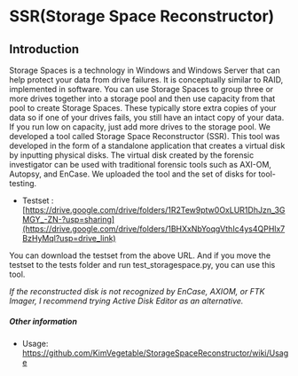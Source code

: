 # SSR(Storage Space Reconstructor)

## Introduction

Storage Spaces is a technology in Windows and Windows Server that can help protect your data from drive failures. It is conceptually similar to RAID, implemented in software. You can use Storage Spaces to group three or more drives together into a storage pool and then use capacity from that pool to create Storage Spaces. These typically store extra copies of your data so if one of your drives fails, you still have an intact copy of your data. If you run low on capacity, just add more drives to the storage pool.
We developed a tool called Storage Space Reconstructor (SSR). This tool was developed in the form of a standalone application that creates a virtual disk by inputting physical disks. The virtual disk created by the forensic investigator can be used with traditional forensic tools such as AXI-OM, Autopsy, and EnCase. We uploaded the tool and the set of disks for tool-testing.

* Testset : [https://drive.google.com/drive/folders/1R2Tew9ptw0OxLUR1DhJzn_3GMGY_-ZN-?usp=sharing](https://drive.google.com/drive/folders/1BHXxNbYoqgVthIc4ys4QPHlx7BzHyMql?usp=drive_link)

You can download the testset from the above URL. And if you move the testset to the tests folder and run test_storagespace.py, you can use this tool.

*If the reconstructed disk is not recognized by EnCase, AXIOM, or FTK Imager, I recommend trying Active Disk Editor as an alternative.*

##### Other information
* Usage: https://github.com/KimVegetable/StorageSpaceReconstructor/wiki/Usage
